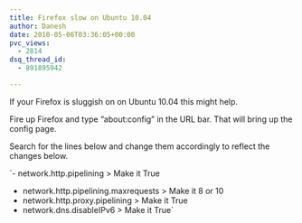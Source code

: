 ```yaml
---
title: Firefox slow on Ubuntu 10.04
author: Danesh
date: 2010-05-06T03:36:05+00:00
pvc_views:
  - 2814
dsq_thread_id:
  - 891895942

---
```

If your Firefox is sluggish on on Ubuntu 10.04 this might help.

Fire up Firefox and type &#8220;about:config&#8221; in the URL bar. That will bring up the config page.

Search for the lines below and change them accordingly to reflect the changes below.

`- network.http.pipelining > Make it True<br />
- network.http.pipelining.maxrequests > Make it 8 or 10<br />
- network.http.proxy.pipelining > Make it True<br />
- network.dns.disableIPv6 > Make it True`